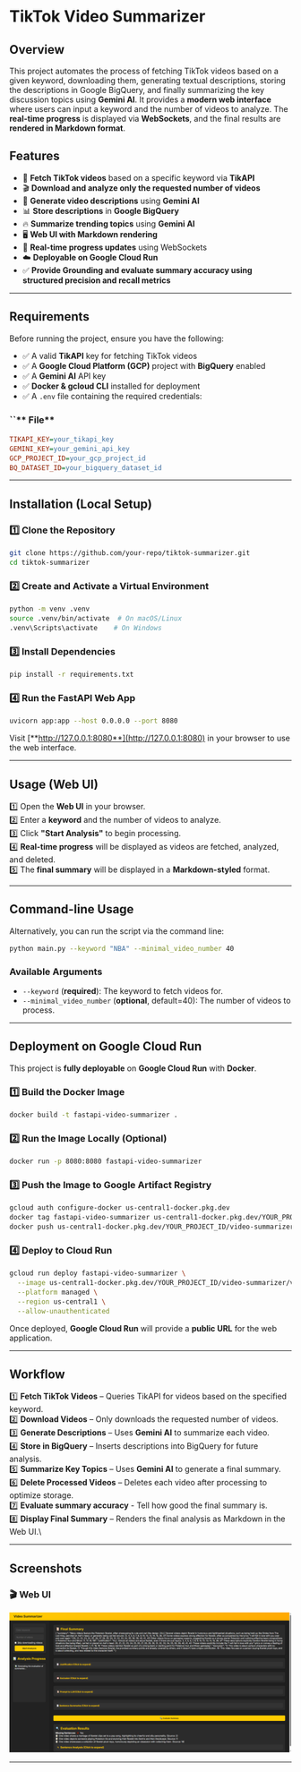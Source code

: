 # TikTok Video Summarizer

## Overview

This project automates the process of fetching TikTok videos based on a given keyword, downloading them, generating textual descriptions, storing the descriptions in Google BigQuery, and finally summarizing the key discussion topics using **Gemini AI**. It provides a **modern web interface** where users can input a keyword and the number of videos to analyze. The **real-time progress** is displayed via **WebSockets**, and the final results are **rendered in Markdown format**.

## Features

- 🌟 **Fetch TikTok videos** based on a specific keyword via **TikAPI**
- 🎬 **Download and analyze only the requested number of videos**
- 📝 **Generate video descriptions** using **Gemini AI**
- 📊 **Store descriptions** in **Google BigQuery**
- 🔥 **Summarize trending topics** using **Gemini AI**
- 🖥 **Web UI with Markdown rendering**
- 🚀 **Real-time progress updates** using WebSockets
- ☁️ **Deployable on Google Cloud Run**
- ✅ **Provide Grounding and evaluate summary accuracy using structured precision and recall metrics**

---

## Requirements

Before running the project, ensure you have the following:

- ✅ A valid **TikAPI** key for fetching TikTok videos
- ✅ A **Google Cloud Platform (GCP)** project with **BigQuery** enabled
- ✅ A **Gemini AI** API key
- ✅ **Docker & gcloud CLI** installed for deployment
- ✅ A `.env` file containing the required credentials:

### ``** File**

```ini
TIKAPI_KEY=your_tikapi_key
GEMINI_KEY=your_gemini_api_key
GCP_PROJECT_ID=your_gcp_project_id
BQ_DATASET_ID=your_bigquery_dataset_id
```

---

## Installation (Local Setup)

### **1️⃣ Clone the Repository**

```sh
git clone https://github.com/your-repo/tiktok-summarizer.git
cd tiktok-summarizer
```

### **2️⃣ Create and Activate a Virtual Environment**

```sh
python -m venv .venv
source .venv/bin/activate  # On macOS/Linux
.venv\Scripts\activate    # On Windows
```

### **3️⃣ Install Dependencies**

```sh
pip install -r requirements.txt
```

### **4️⃣ Run the FastAPI Web App**

```sh
uvicorn app:app --host 0.0.0.0 --port 8080
```

Visit [**http://127.0.0.1:8080**](http://127.0.0.1:8080) in your browser to use the web interface.

---

## Usage (Web UI)

1️⃣ Open the **Web UI** in your browser.\
2️⃣ Enter a **keyword** and the number of videos to analyze.\
3️⃣ Click **"Start Analysis"** to begin processing.\
4️⃣ **Real-time progress** will be displayed as videos are fetched, analyzed, and deleted.\
5️⃣ The **final summary** will be displayed in a **Markdown-styled** format.

---

## Command-line Usage

Alternatively, you can run the script via the command line:

```sh
python main.py --keyword "NBA" --minimal_video_number 40
```

### **Available Arguments**

- `--keyword` (**required**): The keyword to fetch videos for.
- `--minimal_video_number` (**optional**, default=40): The number of videos to process.

---

## Deployment on Google Cloud Run

This project is **fully deployable** on **Google Cloud Run** with **Docker**.

### **1️⃣ Build the Docker Image**

```sh
docker build -t fastapi-video-summarizer .
```

### **2️⃣ Run the Image Locally (Optional)**

```sh
docker run -p 8080:8080 fastapi-video-summarizer
```

### **3️⃣ Push the Image to Google Artifact Registry**

```sh
gcloud auth configure-docker us-central1-docker.pkg.dev
docker tag fastapi-video-summarizer us-central1-docker.pkg.dev/YOUR_PROJECT_ID/video-summarizer/video-summarizer
docker push us-central1-docker.pkg.dev/YOUR_PROJECT_ID/video-summarizer/video-summarizer
```

### **4️⃣ Deploy to Cloud Run**

```sh
gcloud run deploy fastapi-video-summarizer \
  --image us-central1-docker.pkg.dev/YOUR_PROJECT_ID/video-summarizer/video-summarizer \
  --platform managed \
  --region us-central1 \
  --allow-unauthenticated
```

Once deployed, **Google Cloud Run** will provide a **public URL** for the web application.

---

## Workflow

1️⃣ **Fetch TikTok Videos** – Queries TikAPI for videos based on the specified keyword.\
2️⃣ **Download Videos** – Only downloads the requested number of videos.\
3️⃣ **Generate Descriptions** – Uses **Gemini AI** to summarize each video.\
4️⃣ **Store in BigQuery** – Inserts descriptions into BigQuery for future analysis.\
5️⃣ **Summarize Key Topics** – Uses **Gemini AI** to generate a final summary.\
6️⃣ **Delete Processed Videos** – Deletes each video after processing to optimize storage.\
7️⃣ **Evaluate summary accuracy** - Tell how good the final summary is. \
8️⃣ **Display Final Summary** – Renders the final analysis as Markdown in the Web UI.\

---

## Screenshots

### 🎬 **Web UI**
![Web UI Demo](web-ui-demo.png)



---
